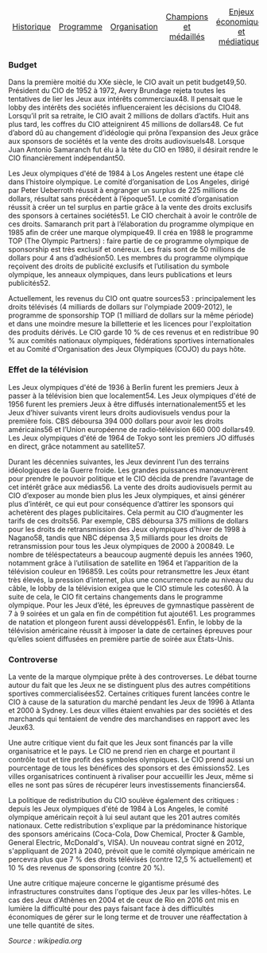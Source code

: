 <table>
    <thead>
        <tr>
            <td align="center"><a href="Historique">Historique</a></td>
            <td align="center"><a href="Programme">Programme</a></td>
            <td align="center"><a href="Organisation">Organisation</a></td>
            <td align="center"><a href="Champions">Champions et médaillés</a></td>
            <td align="center"><a href="Enjeux">Enjeux économiques et médiatiques</a></td>
            <td align="center"><a href="Politique">Olympisme et politique</a></td>
        </tr>
    </thead>
</table>

### Budget

Dans la première moitié du XXe siècle, le CIO avait un petit budget49,50. Président du CIO de 1952 à 1972, Avery Brundage rejeta toutes les tentatives de lier les Jeux aux intérêts commerciaux48. Il pensait que le lobby des intérêts des sociétés influenceraient les décisions du CIO48. Lorsqu’il prit sa retraite, le CIO avait 2 millions de dollars d’actifs. Huit ans plus tard, les coffres du CIO atteignirent 45 millions de dollars48. Ce fut d’abord dû au changement d’idéologie qui prôna l’expansion des Jeux grâce aux sponsors de sociétés et la vente des droits audiovisuels48. Lorsque Juan Antonio Samaranch fut élu à la tête du CIO en 1980, il désirait rendre le CIO financièrement indépendant50.

Les Jeux olympiques d'été de 1984 à Los Angeles restent une étape clé dans l’histoire olympique. Le comité d’organisation de Los Angeles, dirigé par Peter Ueberroth réussit à engranger un surplus de 225 millions de dollars, résultat sans précédent à l’époque51. Le comité d’organisation réussit à créer un tel surplus en partie grâce à la vente des droits exclusifs des sponsors à certaines sociétés51. Le CIO cherchait à avoir le contrôle de ces droits. Samaranch prit part à l’élaboration du programme olympique en 1985 afin de créer une marque olympique49. Il créa en 1988 le programme TOP (The Olympic Partners) : faire partie de ce programme olympique de sponsorship est très exclusif et onéreux. Les frais sont de 50 millions de dollars pour 4 ans d’adhésion50. Les membres du programme olympique reçoivent des droits de publicité exclusifs et l’utilisation du symbole olympique, les anneaux olympiques, dans leurs publications et leurs publicités52.

Actuellement, les revenus du CIO ont quatre sources53 : principalement les droits télévisés (4 milliards de dollars sur l'olympiade 2009-2012), le programme de sponsorship TOP (1 milliard de dollars sur la même période) et dans une moindre mesure la billetterie et les licences pour l'exploitation des produits dérivés. Le CIO garde 10 % de ces revenus et en redistribue 90 % aux comités nationaux olympiques, fédérations sportives internationales et au Comité d'Organisation des Jeux Olympiques (COJO) du pays hôte.



### Effet de la télévision

Les Jeux olympiques d'été de 1936 à Berlin furent les premiers Jeux à passer à la télévision bien que localement54. Les Jeux olympiques d'été de 1956 furent les premiers Jeux à être diffusés internationalement55 et les Jeux d’hiver suivants virent leurs droits audiovisuels vendus pour la première fois. CBS déboursa 394 000 dollars pour avoir les droits américains56 et l’Union européenne de radio-télévision 660 000 dollars49. Les Jeux olympiques d'été de 1964 de Tokyo sont les premiers JO diffusés en direct, grâce notamment au satellite57.

Durant les décennies suivantes, les Jeux devinrent l’un des terrains idéologiques de la Guerre froide. Les grandes puissances manœuvrèrent pour prendre le pouvoir politique et le CIO décida de prendre l’avantage de cet intérêt grâce aux médias56. La vente des droits audiovisuels permit au CIO d’exposer au monde bien plus les Jeux olympiques, et ainsi générer plus d’intérêt, ce qui eut pour conséquence d’attirer les sponsors qui achetèrent des plages publicitaires. Cela permit au CIO d’augmenter les tarifs de ces droits56. Par exemple, CBS déboursa 375 millions de dollars pour les droits de retransmission des Jeux olympiques d'hiver de 1998 à Nagano58, tandis que NBC dépensa 3,5 milliards pour les droits de retransmission pour tous les Jeux olympiques de 2000 à 200849. Le nombre de téléspectateurs a beaucoup augmenté depuis les années 1960, notamment grâce à l’utilisation de satellite en 1964 et l’apparition de la télévision couleur en 196859. Les coûts pour retransmettre les Jeux étant très élevés, la pression d’internet, plus une concurrence rude au niveau du câble, le lobby de la télévision exigea que le CIO stimule les cotes60. À la suite de cela, le CIO fit certains changements dans le programme olympique. Pour les Jeux d’été, les épreuves de gymnastique passèrent de 7 à 9 soirées et un gala en fin de compétition fut ajouté61. Les programmes de natation et plongeon furent aussi développés61. Enfin, le lobby de la télévision américaine réussit à imposer la date de certaines épreuves pour qu’elles soient diffusées en première partie de soirée aux États-Unis.



### Controverse

La vente de la marque olympique prête à des controverses. Le débat tourne autour du fait que les Jeux ne se distinguent plus des autres compétitions sportives commercialisées52. Certaines critiques furent lancées contre le CIO à cause de la saturation du marché pendant les Jeux de 1996 à Atlanta et 2000 à Sydney. Les deux villes étaient envahies par des sociétés et des marchands qui tentaient de vendre des marchandises en rapport avec les Jeux63.

Une autre critique vient du fait que les Jeux sont financés par la ville organisatrice et le pays. Le CIO ne prend rien en charge et pourtant il contrôle tout et tire profit des symboles olympiques. Le CIO prend aussi un pourcentage de tous les bénéfices des sponsors et des émissions52. Les villes organisatrices continuent à rivaliser pour accueillir les Jeux, même si elles ne sont pas sûres de récupérer leurs investissements financiers64.

La politique de redistribution du CIO soulève également des critiques : depuis les Jeux olympiques d'été de 1984 à Los Angeles, le comité olympique américain reçoit à lui seul autant que les 201 autres comités nationaux. Cette redistribution s'explique par la prédominance historique des sponsors américains (Coca-Cola, Dow Chemical, Procter & Gamble, General Electric, McDonald's, VISA). Un nouveau contrat signé en 2012, s'appliquant de 2021 à 2040, prévoit que le comité olympique américain ne percevra plus que 7 % des droits télévisés (contre 12,5 % actuellement) et 10 % des revenus de sponsoring (contre 20 %).

Une autre critique majeure concerne le gigantisme présumé des infrastructures construites dans l'optique des Jeux par les villes-hôtes. Le cas des Jeux d'Athènes en 2004 et de ceux de Rio en 2016 ont mis en lumière la difficulté pour des pays faisant face à des difficultés économiques de gérer sur le long terme et de trouver une réaffectation à une telle quantité de sites.

_Source : wikipedia.org_
